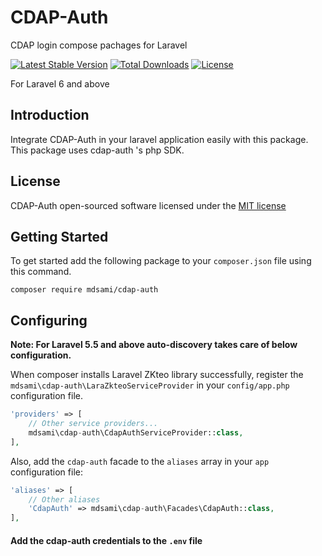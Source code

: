 # CDAP-Auth
CDAP login compose pachages for  Laravel

[![Latest Stable Version](https://poser.pugx.org/mdsami/cdap-auth/v/stable)](https://packagist.org/packages/mdsami/cdap-auth)
[![Total Downloads](https://poser.pugx.org/mdsami/cdap-auth/downloads)](https://packagist.org/packages/mdsami/cdap-auth)
[![License](https://poser.pugx.org/mdsami/cdap-auth/license)](https://packagist.org/packages/mdsami/cdap-auth)



For Laravel 6 and above

## Introduction
Integrate CDAP-Auth in your laravel application easily with this package. This package uses cdap-auth 's php SDK.

## License
CDAP-Auth  open-sourced software licensed under the [MIT license](http://opensource.org/licenses/MIT)

## Getting Started
To get started add the following package to your `composer.json` file using this command.

    composer require mdsami/cdap-auth

## Configuring
**Note: For Laravel 5.5 and above auto-discovery takes care of below configuration.**

When composer installs Laravel ZKteo  library successfully, register the `mdsami\cdap-auth\LaraZkteoServiceProvider` in your `config/app.php` configuration file.

```php
'providers' => [
    // Other service providers...
    mdsami\cdap-auth\CdapAuthServiceProvider::class,
],
```
Also, add the `cdap-auth` facade to the `aliases` array in your `app` configuration file:

```php
'aliases' => [
    // Other aliases
    'CdapAuth' => mdsami\cdap-auth\Facades\CdapAuth::class,
],
```
#### Add the cdap-auth credentials to the `.env` file